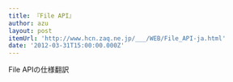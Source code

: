 ```yaml
---
title: 『File API』
author: azu
layout: post
itemUrl: 'http://www.hcn.zaq.ne.jp/___/WEB/File_API-ja.html'
date: '2012-03-31T15:00:00.000Z'
---
```

File APIの仕様翻訳
